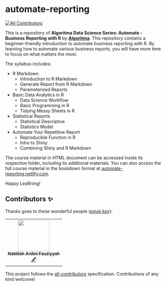 # automate-reporting
<!-- ALL-CONTRIBUTORS-BADGE:START - Do not remove or modify this section -->
[![All Contributors](https://img.shields.io/badge/all_contributors-1-orange.svg?style=flat-square)](#contributors-)
<!-- ALL-CONTRIBUTORS-BADGE:END -->

This is a repository of **Algoritma Data Science Series: Automate - Business Reporting with R** by [**Algoritma**](algorit.ma). 
This repository contains a beginner-friendly introduction to automate business reporting with R. 
By learning how to automate various business reports, you will have more time to focus on what matters the most.

The syllabus includes:

* R Markdown 
  + Introduction to R Markdown
  + Generate Report from R Markdown
  + Parameterized Reports
* Basic Data Analytics in R
  + Data Science Workflow
  + Basic Programming in R
  + Tidying Messy Sheets in R
* Statistical Reports
  + Statistical Descriptive
  + Statistics Model
* Automate Your Repetitive Report
  + Reproducible Function in R
  + Intro to Shiny
  + Combining Shiny and R Markdown
  
The course material in HTML document can be accessed inside its respective folder, including its additional materials. 
You can also access the full course material in the bookdown format at [automate-reporting.netlify.com](https://automate-reporting.netlify.com/).

Happy LeaRning!

## Contributors ✨

Thanks goes to these wonderful people ([emoji key](https://allcontributors.org/docs/en/emoji-key)):

<!-- ALL-CONTRIBUTORS-LIST:START - Do not remove or modify this section -->
<!-- prettier-ignore-start -->
<!-- markdownlint-disable -->
<table>
  <tr>
    <td align="center"><a href="http://algorit.ma"><img src="https://avatars0.githubusercontent.com/u/51941102?v=4" width="100px;" alt=""/><br /><sub><b>Nabiilah Ardini Fauziyyah</b></sub></a><br /><a href="#content-NabiilahArdini" title="Content">🖋</a></td>
  </tr>
</table>

<!-- markdownlint-enable -->
<!-- prettier-ignore-end -->
<!-- ALL-CONTRIBUTORS-LIST:END -->

This project follows the [all-contributors](https://github.com/all-contributors/all-contributors) specification. Contributions of any kind welcome!